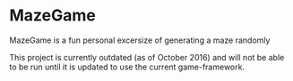 # MazeGame
MazeGame is a fun personal excersize of generating a maze randomly

This project is currently outdated (as of October 2016) and will not be able to be run until it is updated to use the current
game-framework.
